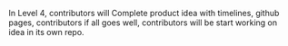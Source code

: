 In Level 4, contributors will Complete product idea with timelines, github pages, contributors
if all goes well, contributors will be start working on idea in its own repo.
